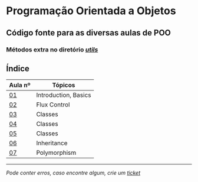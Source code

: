 # Programação Orientada a Objetos
## Código fonte para as diversas aulas de POO
### Métodos extra no diretório [*utils*](https://github.com/TiagoRG/uaveiro-leci/tree/master/1ano/2semestre/poo/src/utils)

## Índice
| Aula nº                                                                                 | Tópicos              |
|-----------------------------------------------------------------------------------------|----------------------|
| [01](https://github.com/TiagoRG/uaveiro-leci/tree/master/1ano/2semestre/poo/src/aula01) | Introduction, Basics |
| [02](https://github.com/TiagoRG/uaveiro-leci/tree/master/1ano/2semestre/poo/src/aula02) | Flux Control         |
| [03](https://github.com/TiagoRG/uaveiro-leci/tree/master/1ano/2semestre/poo/src/aula03) | Classes              |
| [04](https://github.com/TiagoRG/uaveiro-leci/tree/master/1ano/2semestre/poo/src/aula04) | Classes              |
| [05](https://github.com/TiagoRG/uaveiro-leci/tree/master/1ano/2semestre/poo/src/aula05) | Classes              |
| [06](https://github.com/TiagoRG/uaveiro-leci/tree/master/1ano/2semestre/poo/src/aula06) | Inheritance          |
| [07](https://github.com/TiagoRG/uaveiro-leci/tree/master/1ano/2semestre/poo/src/aula07) | Polymorphism         |

---
*Pode conter erros, caso encontre algum, crie um* [*ticket*](https://github.com/TiagoRG/uaveiro-leci/issues/new)
